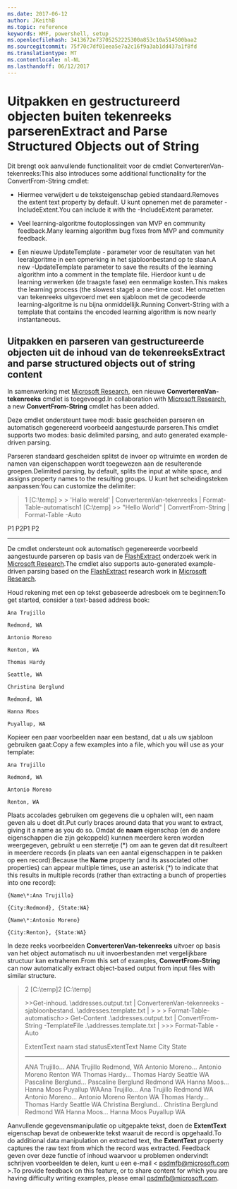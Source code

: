 ```yaml
---
ms.date: 2017-06-12
author: JKeithB
ms.topic: reference
keywords: WMF, powershell, setup
ms.openlocfilehash: 3413672e73705252225300a853c10a514500baa2
ms.sourcegitcommit: 75f70c7df01eea5e7a2c16f9a3ab1dd437a1f8fd
ms.translationtype: MT
ms.contentlocale: nl-NL
ms.lasthandoff: 06/12/2017
---
```

# <a name="extract-and-parse-structured-objects-out-of-string"></a><span data-ttu-id="00487-102">Uitpakken en gestructureerd objecten buiten tekenreeks parseren</span><span class="sxs-lookup"><span data-stu-id="00487-102">Extract and Parse Structured Objects out of String</span></span>
<span data-ttu-id="00487-103">Dit brengt ook aanvullende functionaliteit voor de cmdlet ConverterenVan-tekenreeks:</span><span class="sxs-lookup"><span data-stu-id="00487-103">This also introduces some additional functionality for the ConvertFrom-String cmdlet:</span></span>

-   <span data-ttu-id="00487-104">Hiermee verwijdert u de teksteigenschap gebied standaard.</span><span class="sxs-lookup"><span data-stu-id="00487-104">Removes the extent text property by default.</span></span> <span data-ttu-id="00487-105">U kunt opnemen met de parameter - IncludeExtent.</span><span class="sxs-lookup"><span data-stu-id="00487-105">You can include it with the -IncludeExtent parameter.</span></span>

-   <span data-ttu-id="00487-106">Veel learning-algoritme foutoplossingen van MVP en community feedback.</span><span class="sxs-lookup"><span data-stu-id="00487-106">Many learning algorithm bug fixes from MVP and community feedback.</span></span>

-   <span data-ttu-id="00487-107">Een nieuwe UpdateTemplate - parameter voor de resultaten van het leeralgoritme in een opmerking in het sjabloonbestand op te slaan.</span><span class="sxs-lookup"><span data-stu-id="00487-107">A new -UpdateTemplate parameter to save the results of the learning algorithm into a comment in the template file.</span></span> <span data-ttu-id="00487-108">Hierdoor kunt u de learning verwerken (de traagste fase) een eenmalige kosten.</span><span class="sxs-lookup"><span data-stu-id="00487-108">This makes the learning process (the slowest stage) a one-time cost.</span></span> <span data-ttu-id="00487-109">Het omzetten van tekenreeks uitgevoerd met een sjabloon met de gecodeerde learning-algoritme is nu bijna onmiddellijk.</span><span class="sxs-lookup"><span data-stu-id="00487-109">Running Convert-String with a template that contains the encoded learning algorithm is now nearly instantaneous.</span></span>


<a name="extract-and-parse-structured-objects-out-of-string-content"></a><span data-ttu-id="00487-110">Uitpakken en parseren van gestructureerde objecten uit de inhoud van de tekenreeks</span><span class="sxs-lookup"><span data-stu-id="00487-110">Extract and parse structured objects out of string content</span></span>
----------------------------------------------------------

<span data-ttu-id="00487-111">In samenwerking met [Microsoft Research](http://research.microsoft.com/), een nieuwe **ConverterenVan-tekenreeks** cmdlet is toegevoegd.</span><span class="sxs-lookup"><span data-stu-id="00487-111">In collaboration with [Microsoft Research](http://research.microsoft.com/), a new **ConvertFrom-String** cmdlet has been added.</span></span>

<span data-ttu-id="00487-112">Deze cmdlet ondersteunt twee modi: basic gescheiden parseren en automatisch gegenereerd voorbeeld aangestuurde parseren.</span><span class="sxs-lookup"><span data-stu-id="00487-112">This cmdlet supports two modes: basic delimited parsing, and auto generated example-driven parsing.</span></span>

<span data-ttu-id="00487-113">Parseren standaard gescheiden splitst de invoer op witruimte en worden de namen van eigenschappen wordt toegewezen aan de resulterende groepen.</span><span class="sxs-lookup"><span data-stu-id="00487-113">Delimited parsing, by default, splits the input at white space, and assigns property names to the resulting groups.</span></span> <span data-ttu-id="00487-114">U kunt het scheidingsteken aanpassen:</span><span class="sxs-lookup"><span data-stu-id="00487-114">You can customize the delimiter:</span></span>

> <span data-ttu-id="00487-115">1 \[C:\\temp\] &gt; &gt; 'Hallo wereld' | ConverterenVan-tekenreeks | Format-Table-automatisch</span><span class="sxs-lookup"><span data-stu-id="00487-115">1 \[C:\\temp\] &gt;&gt; "Hello World" | ConvertFrom-String | Format-Table -Auto</span></span>

<span data-ttu-id="00487-116">P1 P2</span><span class="sxs-lookup"><span data-stu-id="00487-116">P1    P2</span></span>
--    --

<span data-ttu-id="00487-117">De cmdlet ondersteunt ook automatisch gegenereerde voorbeeld aangestuurde parseren op basis van de [FlashExtract](http://research.microsoft.com/en-us/um/people/sumitg/flashextract.html) onderzoek werk in [Microsoft Research](http://research.microsoft.com).</span><span class="sxs-lookup"><span data-stu-id="00487-117">The cmdlet also supports auto-generated example-driven parsing based on the [FlashExtract](http://research.microsoft.com/en-us/um/people/sumitg/flashextract.html) research work in [Microsoft Research](http://research.microsoft.com).</span></span>

<span data-ttu-id="00487-118">Houd rekening met een op tekst gebaseerde adresboek om te beginnen:</span><span class="sxs-lookup"><span data-stu-id="00487-118">To get started, consider a text-based address book:</span></span>

    Ana Trujillo

    Redmond, WA

    Antonio Moreno

    Renton, WA

    Thomas Hardy

    Seattle, WA

    Christina Berglund

    Redmond, WA

    Hanna Moos

    Puyallup, WA

<span data-ttu-id="00487-119">Kopieer een paar voorbeelden naar een bestand, dat u als uw sjabloon gebruiken gaat:</span><span class="sxs-lookup"><span data-stu-id="00487-119">Copy a few examples into a file, which you will use as your template:</span></span>

    Ana Trujillo

    Redmond, WA

    Antonio Moreno

    Renton, WA

   

<span data-ttu-id="00487-120">Plaats accolades gebruiken om gegevens die u ophalen wilt, een naam geven als u doet dit.</span><span class="sxs-lookup"><span data-stu-id="00487-120">Put curly braces around data that you want to extract, giving it a name as you do so.</span></span> <span data-ttu-id="00487-121">Omdat de **naam** eigenschap (en de andere eigenschappen die zijn gekoppeld) kunnen meerdere keren worden weergegeven, gebruikt u een sterretje (\*) om aan te geven dat dit resulteert in meerdere records (in plaats van een aantal eigenschappen in te pakken op een record):</span><span class="sxs-lookup"><span data-stu-id="00487-121">Because the **Name** property (and its associated other properties) can appear multiple times, use an asterisk (\*) to indicate that this results in multiple records (rather than extracting a bunch of properties into one record):</span></span>

    {Name\*:Ana Trujillo}

    {City:Redmond}, {State:WA}

    {Name\*:Antonio Moreno}

    {City:Renton}, {State:WA}

<span data-ttu-id="00487-122">In deze reeks voorbeelden **ConverterenVan-tekenreeks** uitvoer op basis van het object automatisch nu uit invoerbestanden met vergelijkbare structuur kan extraheren.</span><span class="sxs-lookup"><span data-stu-id="00487-122">From this set of examples, **ConvertFrom-String** can now automatically extract object-based output from input files with similar structure.</span></span>

> <span data-ttu-id="00487-123">2 \[C:\\temp\]</span><span class="sxs-lookup"><span data-stu-id="00487-123">2 \[C:\\temp\]</span></span>
>
> <span data-ttu-id="00487-124">&gt;&gt;Get-inhoud. \\addresses.output.txt | ConverterenVan-tekenreeks - sjabloonbestand. \\addresses.template.txt | &gt; &gt; &gt; Format-Table-automatisch</span><span class="sxs-lookup"><span data-stu-id="00487-124">&gt;&gt; Get-Content .\\addresses.output.txt | ConvertFrom-String -TemplateFile .\\addresses.template.txt | &gt;&gt;&gt; Format-Table -Auto</span></span>
>
> <span data-ttu-id="00487-125">ExtentText naam stad status</span><span class="sxs-lookup"><span data-stu-id="00487-125">ExtentText                     Name               City     State</span></span>
> ----------                     ----               ----     -----
> <span data-ttu-id="00487-126">ANA Trujillo...                ANA Trujillo Redmond, WA Antonio Moreno...              Antonio Moreno Renton WA Thomas Hardy...                Thomas Hardy Seattle WA Pascaline Berglund...          Pascaline Berglund Redmond WA Hanna Moos...                  Hanna Moos Puyallup WA</span><span class="sxs-lookup"><span data-stu-id="00487-126">Ana Trujillo...                Ana Trujillo       Redmond  WA Antonio Moreno...              Antonio Moreno     Renton   WA Thomas Hardy...                Thomas Hardy       Seattle  WA Christina Berglund...          Christina Berglund Redmond  WA Hanna Moos...                  Hanna Moos         Puyallup WA</span></span>

<span data-ttu-id="00487-127">Aanvullende gegevensmanipulatie op uitgepakte tekst, doen de **ExtentText** eigenschap bevat de onbewerkte tekst waaruit de record is opgehaald.</span><span class="sxs-lookup"><span data-stu-id="00487-127">To do additional data manipulation on extracted text, the **ExtentText** property captures the raw text from which the record was extracted.</span></span> <span data-ttu-id="00487-128">Feedback geven over deze functie of inhoud waarvoor u problemen ondervindt schrijven voorbeelden te delen, kunt u een e-mail < psdmfb@microsoft.com >.</span><span class="sxs-lookup"><span data-stu-id="00487-128">To provide feedback on this feature, or to share content for which you are having difficulty writing examples, please email <psdmfb@microsoft.com>.</span></span>

